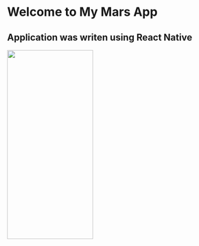 # Welcome to My Mars App
## Application was writen using React Native

<img src="assets/WithDummyData.gif" width="200" height="440" />
